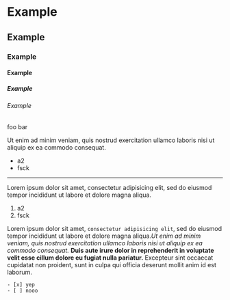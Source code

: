 # Example
## Example
### Example
#### Example
##### Example
###### Example

foo
bar

Ut enim ad minim veniam, quis nostrud exercitation ullamco laboris nisi
ut aliquip ex ea commodo consequat.

- a2
- fsck

---

Lorem ipsum dolor sit amet, consectetur adipisicing elit, sed do eiusmod
tempor incididunt ut labore et dolore magna aliqua.

1. a2
2. fsck

Lorem ipsum dolor sit amet, `consectetur adipisicing elit`, sed do eiusmod
tempor incididunt ut labore et dolore magna aliqua.*Ut enim ad minim
veniam, quis nostrud exercitation ullamco laboris nisi ut aliquip ex ea
commodo consequat.* **Duis aute irure dolor in reprehenderit in voluptate
velit esse cillum dolore eu fugiat nulla pariatur.** Excepteur sint
occaecat cupidatat non proident, sunt in culpa qui officia deserunt mollit
anim id est laborum.

    - [x] yep
    - [ ] nooo
